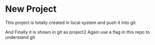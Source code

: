 # New Project 
This project is totally created in local system and push it into git.

And Finally it is shown in git as project2
 Again use a flag in this repo to understand git
 